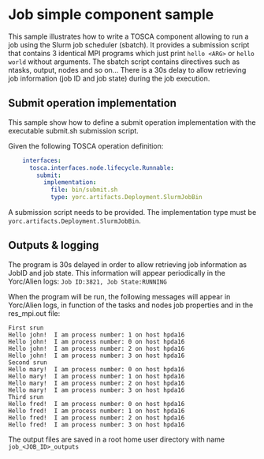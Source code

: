 # Job simple component sample

This sample illustrates how to write a TOSCA component allowing to run a job using the Slurm job scheduler (sbatch).
It provides a submission script that contains 3 identical MPI programs which just print `hello <ARG>` or `hello world` without arguments.
The sbatch script contains directives such as ntasks, output, nodes and so on...
There is a 30s delay to allow retrieving job information (job ID and job state) during the job execution.

## Submit operation implementation

This sample show how to define a submit operation implementation with the executable submit.sh submission script.

Given the following TOSCA operation definition:
```yaml
    interfaces:
      tosca.interfaces.node.lifecycle.Runnable:
        submit:
          implementation:
            file: bin/submit.sh
            type: yorc.artifacts.Deployment.SlurmJobBin
```

A submission script needs to be provided.
The implementation type must be `yorc.artifacts.Deployment.SlurmJobBin`.

## Outputs & logging

The program is 30s delayed in order to allow retrieving job information as JobID and job state.
This information will appear periodically in the Yorc/Alien logs:
`Job ID:3821, Job State:RUNNING`

When the program will be run, the following messages will appear in Yorc/Alien logs, in function of the tasks and nodes job properties and in the res_mpi.out file:

```
First srun
Hello john!  I am process number: 1 on host hpda16
Hello john!  I am process number: 0 on host hpda16
Hello john!  I am process number: 2 on host hpda16
Hello john!  I am process number: 3 on host hpda16
Second srun
Hello mary!  I am process number: 0 on host hpda16
Hello mary!  I am process number: 1 on host hpda16
Hello mary!  I am process number: 2 on host hpda16
Hello mary!  I am process number: 3 on host hpda16
Third srun
Hello fred!  I am process number: 0 on host hpda16
Hello fred!  I am process number: 1 on host hpda16
Hello fred!  I am process number: 2 on host hpda16
Hello fred!  I am process number: 3 on host hpda16
```

The output files are saved in a root home user directory with name `job_<JOB_ID>_outputs`